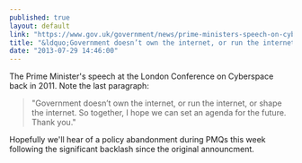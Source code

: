 ```yaml
---
published: true
layout: default
link: "https://www.gov.uk/government/news/prime-ministers-speech-on-cyberspace"
title: "&ldquo;Government doesn’t own the internet, or run the internet, or shape the internet.&rdquo;"
date: "2013-07-29 14:46:00"
---
```


The Prime Minister's speech at the London Conference on Cyberspace back in 2011. Note the last paragraph:

> "Government doesn’t own the internet, or run the internet, or shape the internet. So together, I hope we can set an agenda for the future. Thank you."

Hopefully we'll hear of a policy abandonment during PMQs this week following the significant backlash since the original announcment.